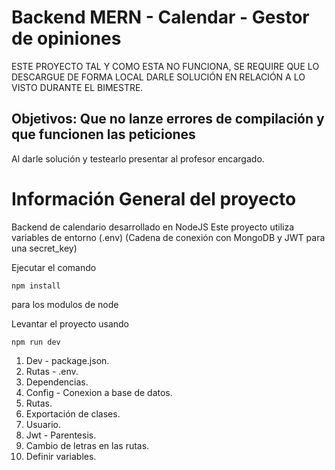 # Backend MERN - Calendar - Gestor de opiniones

ESTE PROYECTO TAL Y COMO ESTA NO FUNCIONA, SE REQUIRE QUE LO 
DESCARGUE DE FORMA LOCAL DARLE SOLUCIÓN EN RELACIÓN A LO VISTO
DURANTE EL BIMESTRE.

## Objetivos: Que no lanze errores de compilación y que funcionen las peticiones

Al darle solución y testearlo presentar al profesor encargado.



# Información General del proyecto

Backend de calendario desarrollado en NodeJS
Este proyecto utiliza variables de entorno (.env)
(Cadena de conexión con MongoDB y JWT para una secret_key)

Ejecutar el comando 
```
npm install
```
para los modulos de node

Levantar el proyecto usando 
```
npm run dev
```
1. Dev - package.json.
2. Rutas - .env.
3. Dependencias.
4. Config - Conexion a base de datos.
5. Rutas.
6. Exportación de clases.
7. Usuario.
8. Jwt - Parentesis.
9. Cambio de letras en las rutas.
10. Definir variables.